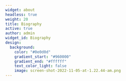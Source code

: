 ```yaml
---
widget: about
headless: true
weight: 20
title: Biography
active: true
author: admin
widget_id: Biography
design:
  background:
    color: "#0e0d0d"
    gradient_start: "#960000"
    gradient_end: "#ffffff"
    text_color_light: false
    image: screen-shot-2022-11-05-at-1.22.44-am.png
---
```

